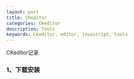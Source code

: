 ```yaml
---
layout: post
title: CKeditor
categories: CKeditor
description: Tools
keywords: CKeditor, editor, javascript, tools
---
```


CKeditor记录

### 1、下载安装
